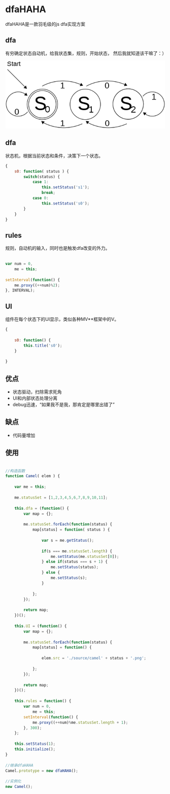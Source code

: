 # dfaHAHA

dfaHAHA是一款羽毛级的js dfa实现方案

## dfa

有穷确定状态自动机，给我状态集，规则，开始状态， 然后我就知道该干嘛了：）

![dfa](https://raw.githubusercontent.com/ilife5/sT/master/UI/dfa/source/640px-DFA_example_multiplies_of_3.svg.png)

## dfa

状态机，根据当前状态和条件，决策下一个状态。

```javascript
{
    s0: function( status ) {
        switch(status) {
            case 1:
                this.setStatus('s1');
                break;
            case 0:
                this.setStatus('s0');
        }
    }
}
```

## rules

规则，自动机的输入，同时也是触发dfa改变的外力。

```javascript

var num = 0,
    me = this;
    
setInterval(function() {
    me.proxy((++num)%2);
}, INTERVAL);

```

## UI

组件在每个状态下的UI显示，类似各种MV**框架中的V。

```javascript
{

    s0: function() {
        this.title('s0');
    }
            
}
```

## 优点

* 状态驱动，扫除需求死角
* UI和内部状态处理分离
* debug迅速，“如果我不是我，那肯定是哪里出错了”

## 缺点

* 代码量增加

## 使用

```javascript

//构造函数
function Camel( elem ) {

    var me = this;

    me.statusSet = [1,2,3,4,5,6,7,8,9,10,11];

    this.dfa = (function() {
        var map = {};

        me.statusSet.forEach(function(status) {
            map[status] = function( status ) {

                var s = me.getStatus();

                if(s === me.statusSet.length) {
                    me.setStatus(me.statusSet[0]);
                } else if(status === s + 1) {
                    me.setStatus(status);
                } else {
                    me.setStatus(s);
                }

            };
        });

        return map;
    })();

    this.UI = (function() {
        var map = {};

        me.statusSet.forEach(function(status) {
            map[status] = function() {

                elem.src = './source/camel' + status + '.png';

            };
        });

        return map;
    })();

    this.rules = function() {
        var num = 0,
            me = this;
        setInterval(function() {
            me.proxy((++num)%me.statusSet.length + 1);
        }, 300);
    };

    this.setStatus(1);
    this.initialize();
}

//继承dfaHAHA
Camel.prototype = new dfaHAHA();

//实例化
new Camel();

```
